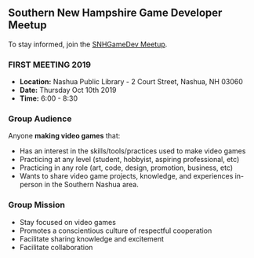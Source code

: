 ## Southern New Hampshire Game Developer Meetup

To stay informed, join the [SNHGameDev Meetup](https://www.meetup.com/Southern-NH-GameDev-Group/).

### FIRST MEETING 2019

* **Location:** Nashua Public Library - 2 Court Street, Nashua, NH 03060
* **Date:** Thursday Oct 10th 2019
* **Time:** 6:00 - 8:30 

### Group Audience

Anyone **making video games** that:

* Has an interest in the skills/tools/practices used to make video games
* Practicing at any level (student, hobbyist, aspiring professional, etc)
* Practicing in any role (art, code, design, promotion, business, etc)
* Wants to share video game projects, knowledge, and experiences in-person in the Southern Nashua area.

### Group Mission

* Stay focused on video games
* Promotes a conscientious culture of respectful cooperation
* Facilitate sharing knowledge and excitement
* Facilitate collaboration
